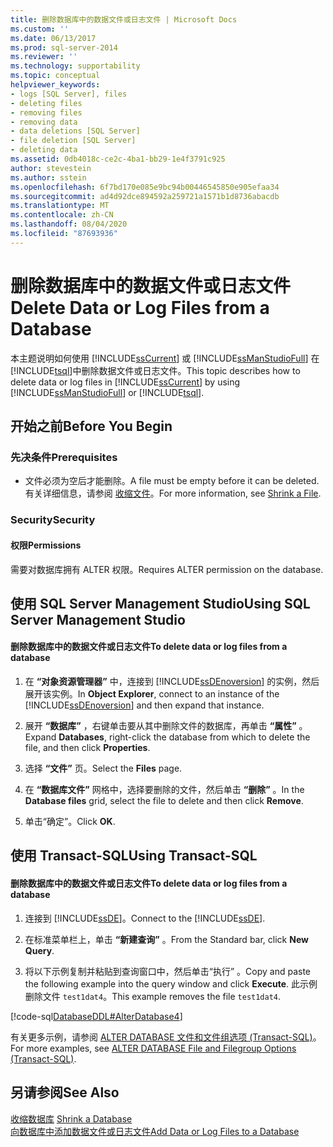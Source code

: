 ```yaml
---
title: 删除数据库中的数据文件或日志文件 | Microsoft Docs
ms.custom: ''
ms.date: 06/13/2017
ms.prod: sql-server-2014
ms.reviewer: ''
ms.technology: supportability
ms.topic: conceptual
helpviewer_keywords:
- logs [SQL Server], files
- deleting files
- removing files
- removing data
- data deletions [SQL Server]
- file deletion [SQL Server]
- deleting data
ms.assetid: 0db4018c-ce2c-4ba1-bb29-1e4f3791c925
author: stevestein
ms.author: sstein
ms.openlocfilehash: 6f7bd170e085e9bc94b00446545850e905efaa34
ms.sourcegitcommit: ad4d92dce894592a259721a1571b1d8736abacdb
ms.translationtype: MT
ms.contentlocale: zh-CN
ms.lasthandoff: 08/04/2020
ms.locfileid: "87693936"
---
```

# <a name="delete-data-or-log-files-from-a-database"></a><span data-ttu-id="5840d-102">删除数据库中的数据文件或日志文件</span><span class="sxs-lookup"><span data-stu-id="5840d-102">Delete Data or Log Files from a Database</span></span>
  <span data-ttu-id="5840d-103">本主题说明如何使用 [!INCLUDE[ssCurrent](../../includes/sscurrent-md.md)] 或 [!INCLUDE[ssManStudioFull](../../includes/ssmanstudiofull-md.md)] 在 [!INCLUDE[tsql](../../includes/tsql-md.md)]中删除数据文件或日志文件。</span><span class="sxs-lookup"><span data-stu-id="5840d-103">This topic describes how to delete data or log files in [!INCLUDE[ssCurrent](../../includes/sscurrent-md.md)] by using [!INCLUDE[ssManStudioFull](../../includes/ssmanstudiofull-md.md)] or [!INCLUDE[tsql](../../includes/tsql-md.md)].</span></span>  
  
  
##  <a name="before-you-begin"></a><a name="BeforeYouBegin"></a> <span data-ttu-id="5840d-104">开始之前</span><span class="sxs-lookup"><span data-stu-id="5840d-104">Before You Begin</span></span>  
  
###  <a name="prerequisites"></a><a name="Prerequisites"></a><span data-ttu-id="5840d-105">先决条件</span><span class="sxs-lookup"><span data-stu-id="5840d-105">Prerequisites</span></span>  
  
-   <span data-ttu-id="5840d-106">文件必须为空后才能删除。</span><span class="sxs-lookup"><span data-stu-id="5840d-106">A file must be empty before it can be deleted.</span></span> <span data-ttu-id="5840d-107">有关详细信息，请参阅 [收缩文件](shrink-a-file.md)。</span><span class="sxs-lookup"><span data-stu-id="5840d-107">For more information, see [Shrink a File](shrink-a-file.md).</span></span>  
  
###  <a name="security"></a><a name="Security"></a> <span data-ttu-id="5840d-108">Security</span><span class="sxs-lookup"><span data-stu-id="5840d-108">Security</span></span>  
  
####  <a name="permissions"></a><a name="Permissions"></a> <span data-ttu-id="5840d-109">权限</span><span class="sxs-lookup"><span data-stu-id="5840d-109">Permissions</span></span>  
 <span data-ttu-id="5840d-110">需要对数据库拥有 ALTER 权限。</span><span class="sxs-lookup"><span data-stu-id="5840d-110">Requires ALTER permission on the database.</span></span>  
  
##  <a name="using-sql-server-management-studio"></a><a name="SSMSProcedure"></a> <span data-ttu-id="5840d-111">使用 SQL Server Management Studio</span><span class="sxs-lookup"><span data-stu-id="5840d-111">Using SQL Server Management Studio</span></span>  
  
#### <a name="to-delete-data-or-log-files-from-a-database"></a><span data-ttu-id="5840d-112">删除数据库中的数据文件或日志文件</span><span class="sxs-lookup"><span data-stu-id="5840d-112">To delete data or log files from a database</span></span>  
  
1.  <span data-ttu-id="5840d-113">在 **“对象资源管理器”** 中，连接到 [!INCLUDE[ssDEnoversion](../../includes/ssdenoversion-md.md)] 的实例，然后展开该实例。</span><span class="sxs-lookup"><span data-stu-id="5840d-113">In **Object Explorer**, connect to an instance of the [!INCLUDE[ssDEnoversion](../../includes/ssdenoversion-md.md)] and then expand that instance.</span></span>  
  
2.  <span data-ttu-id="5840d-114">展开 **“数据库”** ，右键单击要从其中删除文件的数据库，再单击 **“属性”** 。</span><span class="sxs-lookup"><span data-stu-id="5840d-114">Expand **Databases**, right-click the database from which to delete the file, and then click **Properties**.</span></span>  
  
3.  <span data-ttu-id="5840d-115">选择 **“文件”** 页。</span><span class="sxs-lookup"><span data-stu-id="5840d-115">Select the **Files** page.</span></span>  
  
4.  <span data-ttu-id="5840d-116">在 **“数据库文件”** 网格中，选择要删除的文件，然后单击 **“删除”** 。</span><span class="sxs-lookup"><span data-stu-id="5840d-116">In the **Database files** grid, select the file to delete and then click **Remove**.</span></span>  
  
5.  <span data-ttu-id="5840d-117">单击“确定”。</span><span class="sxs-lookup"><span data-stu-id="5840d-117">Click **OK**.</span></span>  
  
##  <a name="using-transact-sql"></a><a name="TsqlProcedure"></a> <span data-ttu-id="5840d-118">使用 Transact-SQL</span><span class="sxs-lookup"><span data-stu-id="5840d-118">Using Transact-SQL</span></span>  
  
#### <a name="to-delete-data-or-log-files-from-a-database"></a><span data-ttu-id="5840d-119">删除数据库中的数据文件或日志文件</span><span class="sxs-lookup"><span data-stu-id="5840d-119">To delete data or log files from a database</span></span>  
  
1.  <span data-ttu-id="5840d-120">连接到 [!INCLUDE[ssDE](../../includes/ssde-md.md)]。</span><span class="sxs-lookup"><span data-stu-id="5840d-120">Connect to the [!INCLUDE[ssDE](../../includes/ssde-md.md)].</span></span>  
  
2.  <span data-ttu-id="5840d-121">在标准菜单栏上，单击 **“新建查询”** 。</span><span class="sxs-lookup"><span data-stu-id="5840d-121">From the Standard bar, click **New Query**.</span></span>  
  
3.  <span data-ttu-id="5840d-122">将以下示例复制并粘贴到查询窗口中，然后单击“执行” 。</span><span class="sxs-lookup"><span data-stu-id="5840d-122">Copy and paste the following example into the query window and click **Execute**.</span></span> <span data-ttu-id="5840d-123">此示例删除文件 `test1dat4`。</span><span class="sxs-lookup"><span data-stu-id="5840d-123">This example removes the file `test1dat4`.</span></span>  
  
 [!code-sql[DatabaseDDL#AlterDatabase4](../../snippets/tsql/SQL14/tsql/databaseddl/transact-sql/alterdatabase.sql#alterdatabase4)]  
  
 <span data-ttu-id="5840d-124">有关更多示例，请参阅 [ALTER DATABASE 文件和文件组选项 (Transact-SQL)](/sql/t-sql/statements/alter-database-transact-sql-file-and-filegroup-options)。</span><span class="sxs-lookup"><span data-stu-id="5840d-124">For more examples, see [ALTER DATABASE File and Filegroup Options &#40;Transact-SQL&#41;](/sql/t-sql/statements/alter-database-transact-sql-file-and-filegroup-options).</span></span>  
  
## <a name="see-also"></a><span data-ttu-id="5840d-125">另请参阅</span><span class="sxs-lookup"><span data-stu-id="5840d-125">See Also</span></span>  
 <span data-ttu-id="5840d-126">[收缩数据库](shrink-a-database.md) </span><span class="sxs-lookup"><span data-stu-id="5840d-126">[Shrink a Database](shrink-a-database.md) </span></span>  
 [<span data-ttu-id="5840d-127">向数据库中添加数据文件或日志文件</span><span class="sxs-lookup"><span data-stu-id="5840d-127">Add Data or Log Files to a Database</span></span>](add-data-or-log-files-to-a-database.md)  
  
  
